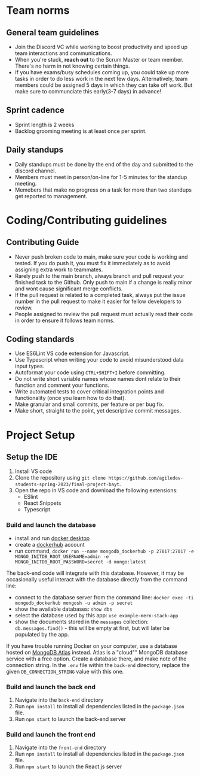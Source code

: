 # Team norms
## General team guidelines
- Join the Discord VC while working to boost productivity and speed up team interactions and communications.
- When you're stuck, **reach out** to the Scrum Master or team member. There's no harm in not knowing certain things.
- If you have exams/busy schedules coming up, you could take up more tasks in order to do less work in the next few days. Alternatively, 
team members could be assigned 5 days in which they can take off work. But make sure to communciate this early(3-7 days) in advance! 

## Sprint cadence
- Sprint length is 2 weeks
- Backlog grooming meeting is at least once per sprint.

## Daily standups
- Daily standups must be done by the end of the day and submitted to the discord channel.
- Members must meet in person/on-line for 1-5 minutes for the standup meeting.
- Memebers that make no progress on a task for more than two standups get reported to management.


# Coding/Contributing guidelines
## Contributing Guide
- Never push broken code to main, make sure your code is working and tested. If you do push it, you must fix it immediately as to avoid assigning extra work to teammates.
- Rarely push to the main branch, always branch and pull request your finished task to the Github. Only push to main if a change is really minor and wont cause significant merge conflicts.
- If the pull request is related to a completed task, always put the issue number in the pull request to make it easier for fellow developers to review.
- People assigned to review the pull request must actually read their code in order to ensure it follows team norms.

## Coding standards
- Use ES6Lint VS code extension for Javascript.
- Use Typescript when writing your code to avoid misunderstood data input types.
- Autoformat your code using `CTRL+SHIFT+I` before committing.  
- Do not write short variable names whose names dont relate to their function and comment your functions.
- Write automated tests to cover critical integration points and functionality (once you learn how to do that).
- Make granular and small commits, per feature or per bug fix.
- Make short, straight to the point, yet descriptive commit messages.

# Project Setup

## Setup the IDE
1. Install VS code
2.  Clone the repository using `git clone https://github.com/agiledev-students-spring-2023/final-project-bayt`.
3.  Open the repo in VS code and download the following extensions:
    - ESlint
    - React Snippets
    - Typescript

### Build and launch the database

- install and run [docker desktop](https://www.docker.com/get-started)
- create a [dockerhub](https://hub.docker.com/signup) account
- run command, `docker run --name mongodb_dockerhub -p 27017:27017 -e MONGO_INITDB_ROOT_USERNAME=admin -e MONGO_INITDB_ROOT_PASSWORD=secret -d mongo:latest`

The back-end code will integrate with this database. However, it may be occasionally useful interact with the database directly from the command line:

- connect to the database server from the command line: `docker exec -ti mongodb_dockerhub mongosh -u admin -p secret`
- show the available databases: `show dbs`
- select the database used by this app: `use example-mern-stack-app`
- show the documents stored in the `messages` collection: `db.messages.find()` - this will be empty at first, but will later be populated by the app.

If you have trouble running Docker on your computer, use a database hosted on [MongoDB Atlas](https://www.mongodb.com/atlas) instead. Atlas is a "cloud"" MongoDB database service with a free option. Create a database there, and make note of the connection string. In the `.env` file within the `back-end` directory, replace the given `DB_CONNECTION_STRING` value with this one.

### Build and launch the back end

1. Navigate into the `back-end` directory
1. Run `npm install` to install all dependencies listed in the `package.json` file.
1. Run `npm start` to launch the back-end server

### Build and launch the front end

1. Navigate into the `front-end` directory
1. Run `npm install` to install all dependencies listed in the `package.json` file.
1. Run `npm start` to launch the React.js server
